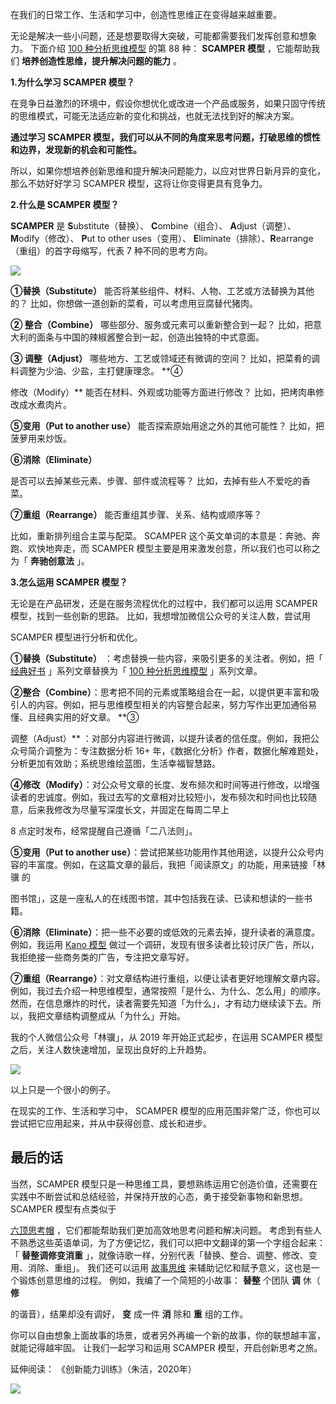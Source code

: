 在我们的日常工作、生活和学习中，创造性思维正在变得越来越重要。

无论是解决一些小问题，还是想要取得大突破，可能都需要我们发挥创意和想象力。  下面介绍 [100 种分析思维模型](https://mp.weixin.qq.com/mp/appmsgalbum?__biz=MzA4ODE2OTIxMw==&action=getalbum&album_id=1701638273011351554#wechat_redirect) 的第 88 种： **SCAMPER 模型** ，它能帮助我们 **培养创造性思维，提升解决问题的能力** 。

**1.为什么学习 SCAMPER  模型？**

在竞争日益激烈的环境中，假设你想优化或改进一个产品或服务，如果只固守传统的思维模式，可能无法适应新的变化和挑战，也就无法找到好的解决方案。

**通过学习 SCAMPER 模型，我们可以从不同的角度来思考问题，打破思维的惯性和边界，发现新的机会和可能性。**

所以，如果你想培养创新思维和提升解决问题能力，以应对世界日新月异的变化，那么不妨好好学习 SCAMPER 模型，这将让你变得更具有竞争力。

**2.什么是 SCAMPER  模型？**

**SCAMPER** 是 **S**ubstitute（替换）、 **C**ombine（组合）、 **A**djust（调整）、 **M**odify（修改）、 **P**ut to other uses（变用）、 **E**liminate（排除）、**R**earrange（重组）的首字母缩写，代表 7 种不同的思考方向。

![](https://mmbiz.qpic.cn/mmbiz_png/giaycic3UNwo13lJU5hPN6N8LiaBm03ibafT2mlnd4MX8ViaHsib7SnebLKZibMOLa6NPhl4giaWMDZ4KoVzYBaREJz0Tg/640?wx_fmt=png) 

**①替换（Substitute）** 能否将某些组件、材料、人物、工艺或方法替换为其他的？  比如，你想做一道创新的菜肴，可以考虑用豆腐替代猪肉。

**② 整合（Combine）** 哪些部分、服务或元素可以重新整合到一起？  比如，把意大利的面条与中国的辣椒酱整合到一起，创造出独特的中式意面。

**③ 调整（Adjust）** 哪些地方、工艺或领域还有微调的空间？  比如，把菜肴的调料调整为少油、少盐，主打健康理念。  **④

修改（Modify）** 能否在材料、外观或功能等方面进行修改？  比如，把烤肉串修改成水煮肉片。 

**⑤变用（Put to another use）** 能否探索原始用途之外的其他可能性？  比如，把菠萝用来炒饭。 

**⑥消除（Eliminate）**

是否可以去掉某些元素、步骤、部件或流程等？  比如，去掉有些人不爱吃的香菜。 

**⑦重组（Rearrange）** 能否重组其步骤、关系、结构或顺序等？

比如，重新排列组合主菜与配菜。  SCAMPER 这个英文单词的本意是：奔驰、奔跑、欢快地奔走，而 SCAMPER 模型主要是用来激发创意，所以我们也可以称之为「 **奔驰创意法** 」。

**3.怎么运用 SCAMPER 模型？**

无论是在产品研发，还是在服务流程优化的过程中，我们都可以运用 SCAMPER 模型，找到一些创新的思路。  比如，我想增加微信公众号的关注人数，尝试用

SCAMPER 模型进行分析和优化。 

**①替换（Substitute）** ：考虑替换一些内容，来吸引更多的关注者。例如，把「 [经典好书](https://mp.weixin.qq.com/mp/appmsgalbum?__biz=MzA4ODE2OTIxMw==&action=getalbum&album_id=1362933100166332417&scene=126&sessionid=1068920805&uin=&key=&devicetype=Windows+11+x64&version=6309091b&lang=zh_CN&ascene=0) 」系列文章替换为「 [100 种分析思维模型](https://mp.weixin.qq.com/mp/appmsgalbum?__biz=MzA4ODE2OTIxMw==&action=getalbum&album_id=1701638273011351554&scene=126&sessionid=1068920805&uin=&key=&devicetype=Windows+11+x64&version=6309091b&lang=zh_CN&ascene=0) 」系列文章。 

**②整合（Combine）**：思考把不同的元素或策略组合在一起，以提供更丰富和吸引人的内容。例如，把与思维模型相关的内容整合起来，努力写作出更加通俗易懂、且经典实用的好文章。  **③

调整（Adjust）** ：对部分内容进行微调，以提升读者的信任度。例如，我把公众号简介调整为：专注数据分析 16+ 年，《数据化分析》作者，数据化解难题处，分析更加有效助；系统思维绘蓝图，生活幸福智慧路。 

**④修改（Modify）**：对公众号文章的长度、发布频次和时间等进行修改，以增强读者的忠诚度。例如，我过去写的文章相对比较短小，发布频次和时间也比较随意，后来我修改为尽量写深度长文，并固定在每周二早上

8 点定时发布，经常提醒自己遵循「二八法则」。 

**⑤变用（Put to another use）**：尝试把某些功能用作其他用途，以提升公众号内容的丰富度。例如，在这篇文章的最后，我把「阅读原文」的功能，用来链接「林骥  的

图书馆」，这是一座私人的在线图书馆，其中包括我在读、已读和想读的一些书籍。 

**⑥消除（Eliminate）**：把一些不必要的或低效的元素去掉，提升读者的满意度。例如，我运用 [Kano 模型](https://mp.weixin.qq.com/s?__biz=MzA4ODE2OTIxMw==&mid=2653478304&idx=1&sn=45e14663d032ae66f270feb3ba05efc8&scene=21#wechat_redirect) 做过一个调研，发现有很多读者比较讨厌广告，所以，我拒绝接一些商务类的广告，专注把文章写好。 

**⑦重组（Rearrange）**：对文章结构进行重组，以便让读者更好地理解文章内容。例如，我过去介绍一种思维模型，通常按照「是什么、为什么、怎么用」的顺序。然而，在信息爆炸的时代，读者需要先知道「为什么」，才有动力继续读下去。所以，我把文章结构调整成从「为什么」开始。

我的个人微信公众号「林骥」，从 2019 年开始正式起步，在运用 SCAMPER 模型之后，关注人数快速增加，呈现出良好的上升趋势。

![](https://mmbiz.qpic.cn/mmbiz_png/giaycic3UNwo13lJU5hPN6N8LiaBm03ibafTYdUib9GGOKDfpHCYGuW5lHyghuAzD3XvsRGCQRQzC5l0cjdhnftDISg/640?wx_fmt=png) 

以上只是一个很小的例子。

在现实的工作、生活和学习中， SCAMPER 模型的应用范围非常广泛，你也可以尝试把它应用起来，并从中获得创意、成长和进步。

## **最后的话**

 当然，SCAMPER 模型只是一种思维工具，要想熟练运用它创造价值，还需要在实践中不断尝试和总结经验，并保持开放的心态，勇于接受新事物和新思想。  SCAMPER 模型有点类似于

[六顶思考帽](https://mp.weixin.qq.com/s?__biz=MzA4ODE2OTIxMw==&mid=2653481335&idx=1&sn=349ec38498e24336fd446a6d543c7b9e&scene=21#wechat_redirect) ，它们都能帮助我们更加高效地思考问题和解决问题。  考虑到有些人不熟悉这些英语单词，为了方便记忆，我们可以把中文翻译的第一个字组合起来：「 **替整调修变消重** 」，就像诗歌一样，分别代表「替换、整合、调整、修改、变用、消除、重组」。  我们还可以运用 [故事思维](https://mp.weixin.qq.com/s?__biz=MzA4ODE2OTIxMw==&mid=2653481850&idx=1&sn=fc4653c8a6b298a34a8d2f3b142860e5&scene=21#wechat_redirect) 来辅助记忆和赋予意义，这也是一个锻炼创意思维的过程。  例如，我编了一个简短的小故事： **替整** 个团队 **调** 休（ **修**

的谐音），结果却没有调好， **变** 成一件 **消** 除和 **重** 组的工作。

你可以自由想象上面故事的场景，或者另外再编一个新的故事，你的联想越丰富，就能记得越牢固。  让我们一起学习和运用 SCAMPER 模型，开启创新思考之旅。

延伸阅读：  《创新能力训练》（朱洁，2020年）

![](https://visitor-badge.laobi.icu/badge?page_id=sjhfx.linji&left_text=PageViews&right_color=%2300589F)